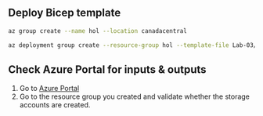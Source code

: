 ## Deploy Bicep template

```bash
az group create --name hol --location canadacentral

az deployment group create --resource-group hol --template-file Lab-03/Solutions/Exercise3.bicep
```

## Check Azure Portal for inputs & outputs

1. Go to [Azure Portal](https://portal.azure.com)
2. Go to the resource group you created and validate whether the storage accounts are created.